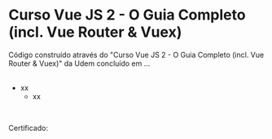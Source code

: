 # Curso Vue JS 2 - O Guia Completo (incl. Vue Router &amp; Vuex) 
Código construído através do "Curso Vue JS 2 - O Guia Completo (incl. Vue Router &amp; Vuex)" da Udem concluído em ...<br />
<br />
* xx
    * xx

<br />

Certificado: 